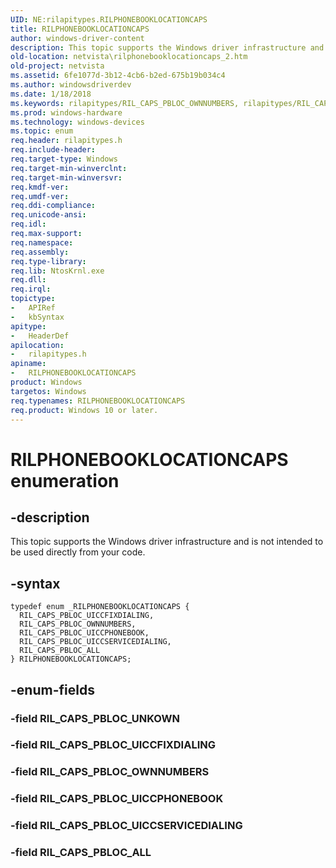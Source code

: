 ```yaml
---
UID: NE:rilapitypes.RILPHONEBOOKLOCATIONCAPS
title: RILPHONEBOOKLOCATIONCAPS
author: windows-driver-content
description: This topic supports the Windows driver infrastructure and is not intended to be used directly from your code.
old-location: netvista\rilphonebooklocationcaps_2.htm
old-project: netvista
ms.assetid: 6fe1077d-3b12-4cb6-b2ed-675b19b034c4
ms.author: windowsdriverdev
ms.date: 1/18/2018
ms.keywords: rilapitypes/RIL_CAPS_PBLOC_OWNNUMBERS, rilapitypes/RIL_CAPS_PBLOC_UICCPHONEBOOK, RIL_CAPS_PBLOC_OWNNUMBERS, rilapitypes/RIL_CAPS_PBLOC_UICCSERVICEDIALING, RILPHONEBOOKLOCATIONCAPS, rilapitypes/RILPHONEBOOKLOCATIONCAPS, rilapitypes/RIL_CAPS_PBLOC_ALL, RILPHONEBOOKLOCATIONCAPS enumeration [Network Drivers Starting with Windows Vista], RIL_CAPS_PBLOC_UICCFIXDIALING, RIL_CAPS_PBLOC_UICCSERVICEDIALING, rilapitypes/RIL_CAPS_PBLOC_UICCFIXDIALING, RIL_CAPS_PBLOC_UICCPHONEBOOK, netvista.rilphonebooklocationcaps_2, RIL_CAPS_PBLOC_ALL
ms.prod: windows-hardware
ms.technology: windows-devices
ms.topic: enum
req.header: rilapitypes.h
req.include-header: 
req.target-type: Windows
req.target-min-winverclnt: 
req.target-min-winversvr: 
req.kmdf-ver: 
req.umdf-ver: 
req.ddi-compliance: 
req.unicode-ansi: 
req.idl: 
req.max-support: 
req.namespace: 
req.assembly: 
req.type-library: 
req.lib: NtosKrnl.exe
req.dll: 
req.irql: 
topictype:
-	APIRef
-	kbSyntax
apitype:
-	HeaderDef
apilocation:
-	rilapitypes.h
apiname:
-	RILPHONEBOOKLOCATIONCAPS
product: Windows
targetos: Windows
req.typenames: RILPHONEBOOKLOCATIONCAPS
req.product: Windows 10 or later.
---
```


# RILPHONEBOOKLOCATIONCAPS enumeration


## -description


This topic supports the Windows driver infrastructure and is not intended to be used directly from your code. 


## -syntax


````
typedef enum _RILPHONEBOOKLOCATIONCAPS { 
  RIL_CAPS_PBLOC_UICCFIXDIALING,
  RIL_CAPS_PBLOC_OWNNUMBERS,
  RIL_CAPS_PBLOC_UICCPHONEBOOK,
  RIL_CAPS_PBLOC_UICCSERVICEDIALING,
  RIL_CAPS_PBLOC_ALL
} RILPHONEBOOKLOCATIONCAPS;
````


## -enum-fields




### -field RIL_CAPS_PBLOC_UNKOWN


### -field RIL_CAPS_PBLOC_UICCFIXDIALING


### -field RIL_CAPS_PBLOC_OWNNUMBERS


### -field RIL_CAPS_PBLOC_UICCPHONEBOOK


### -field RIL_CAPS_PBLOC_UICCSERVICEDIALING


### -field RIL_CAPS_PBLOC_ALL

